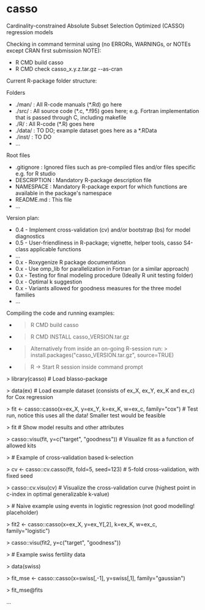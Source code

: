 # casso
Cardinality-constrained Absolute Subset Selection Optimized (CASSO) regression models

Checking in command terminal using (no ERRORs, WARNINGs, or NOTEs except CRAN first submission NOTE):
* R CMD build casso
* R CMD check casso_x.y.z.tar.gz --as-cran

Current R-package folder structure:

Folders

* ./man/  : All R-code manuals (\*.Rd) go here
* ./src/  : All source code (\*.c, \*.f95) goes here; e.g. Fortran implementation that is passed through C, including makefile
* ./R/    : All R-code (\*.R) goes here
* ./data/ : TO DO; example dataset goes here as a \*.RData
* ./inst/ : TO DO
* ...

Root files
* .gitignore  : Ignored files such as pre-compiled files and/or files specific e.g. for R studio
* DESCRIPTION : Mandatory R-package description file
* NAMESPACE   : Mandatory R-package export for which functions are available in the package's namespace
* README.md   : This file
* ...

Version plan:
* 0.4 - Implement cross-validation (cv) and/or bootstrap (bs) for model diagnostics
* 0.5 - User-friendliness in R-package; vignette, helper tools, casso S4-class applicable functions
* ...
* 0.x - Roxygenize R package documentation
* 0.x - Use omp_lib for parallelization in Fortran (or a similar approach)
* 0.x - Testing for final modeling procedure (Ideally R unit testing folder)
* 0.x - Optimal k suggestion
* 0.x - Variants allowed for goodness measures for the three model families
* ...

Compiling the code and running examples:
* > R CMD build casso
* > R CMD INSTALL casso_VERSION.tar.gz
* > Alternatively from inside an on-going R-session run: > install.packages("casso_VERSION.tar.gz", source=TRUE)
* > R -> Start R session inside command prompt

\> library(casso) # Load blasso-package  

\> data(ex) # Load example dataset (consists of ex_X, ex_Y, ex_K and ex_c) for Cox regression  

\> fit <- casso::casso(x=ex_X, y=ex_Y, k=ex_K, w=ex_c, family="cox") # Test run, notice this uses all the data! Smaller test would be feasible  

\> fit # Show model results and other attributes  

\> casso::visu(fit, y=c("target", "goodness")) # Visualize fit as a function of allowed kits  

\> \# Example of cross-validation based k-selection  

\> cv <- casso::cv.casso(fit, fold=5, seed=123) # 5-fold cross-validation, with fixed seed  

\> casso::cv.visu(cv) # Visualize the cross-validation curve (highest point in c-index in optimal generalizable k-value)  

\> \# Naive example using events in logistic regression (not good modelling! placeholder)  

\> fit2 <- casso::casso(x=ex_X, y=ex_Y[,2], k=ex_K, w=ex_c, family="logistic")  

\> casso::visu(fit2, y=c("target", "goodness"))  

\> \# Example swiss fertility data  

\> data(swiss)  

\> fit_mse <- casso::casso(x=swiss[,-1], y=swiss[,1], family="gaussian")  

\> fit_mse@fits  

...
